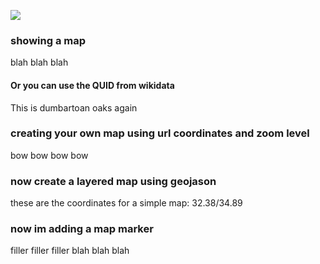 <a href="https://www.juncture-digital.org"><img src="https://juncture-digital.github.io/juncture/static/images/ve-button.png"></a>

<param ve-config 
title="Madder"    
source-image="https://upload.wikimedia.org/wikipedia/commons/0/07/SherardiaArv3.jpg"   
banner="https://upload.wikimedia.org/wikipedia/commons/0/07/SherardiaArv3.jpg" 
height=100
author="Emily Hughes, Moira Newman, Lois Nguyen"
layout="vertical">

### showing a map
blah blah blah
<param ve-map
	   center="38.91588,-77.06338"
	   zoom="18"
	   caption="This is the location of dumbarton oaks in Washington, DC">
	   
#### Or you can use the QUID from wikidata
This is dumbartoan oaks again 
<param ve-map
	   center="Q1264942"
	   zoom="18"
	   caption="This is dumbarton oaks from another website">
	   
### creating your own map using url coordinates and zoom level
bow bow bow bow
<param ve-map
	   center="40.28555,-76.65058"
	   zoom="13"
	   caption="This is the location of hershey Pensylvania">
	   
	   
### now create a layered map using geojason
these are the coordinates for a simple map: 32.38/34.89
<param ve-map prefer-geojson
	   center="32.38,34.89"
	   zoom="2.5"
	   caption="This is the location of the mediteranian?">  
	<param ve-map-layer geojson
	   url="https://raw.githubusercontent.com/mnewman-26/plant-humanities-summerprogram/main/session-four/madder%20fake%20map.json">


### now im adding a map marker 
filler filler filler blah blah blah
<param ve-map prefer-geojson
	   center="32.38,34.89"
	   zoom="2.5"
	   caption="This is the location of the mediteranian?">  
<param ve-map-layer geojson
	   url="https://raw.githubusercontent.com/mnewman-26/plant-humanities-summerprogram/main/session-four/madder%20fake%20map.json" >
<param ve-map-marker
	   url="wc:Madder_as_a_natural_dye.jpg"
	   coords="23.86,20.7"
	   circle="true"> 
